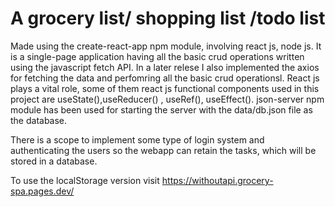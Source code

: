 # A  grocery list/ shopping list /todo list


Made using the create-react-app npm module, involving react js, node js.
It is a single-page application having all the basic crud operations written 
using the javascript fetch API. In a later relese I also implemented the axios for 
fetching the data and perfomring all the basic crud operationsl. React js plays a vital role, 
some of them react js functional components used in this project are useState(),useReducer() , 
useRef(),
useEffect(). json-server npm module has been used for starting the server with the
data/db.json file as the database.

There is a scope to implement some type of login system and authenticating the users so 
the webapp can retain the tasks, which will be stored in a database.

To use the localStorage version visit https://withoutapi.grocery-spa.pages.dev/
